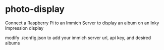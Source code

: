 # photo-display
Connect a Raspberry Pi to an Immich Server to display an album on an Inky Impression display

modify ./config.json to add your immich server url, api key, and desired albums